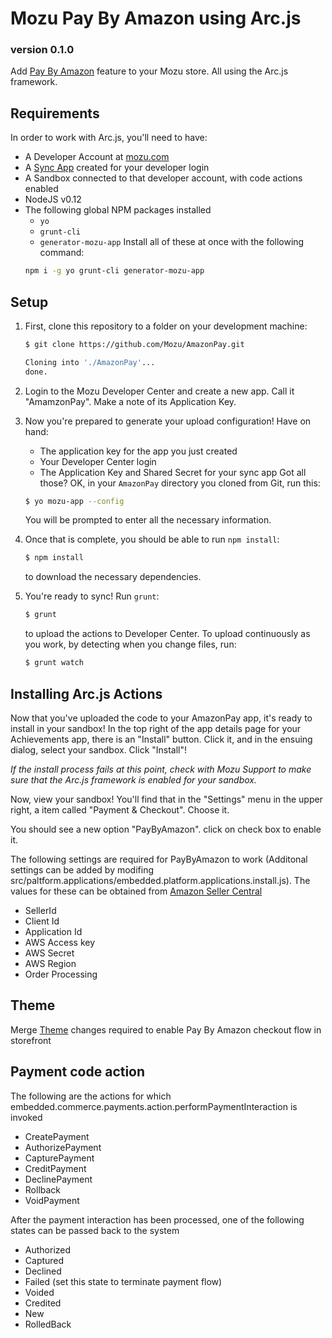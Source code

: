 # Mozu Pay By Amazon using Arc.js
### version 0.1.0

Add [Pay By Amazon](https://payments.amazon.com/home) feature to your Mozu store. All using the Arc.js framework.

## Requirements

In order to work with Arc.js, you'll need to have:

 - A Developer Account at [mozu.com](http://mozu.com/login)
 - A [Sync App](https://github.com/Mozu/generator-mozu-app/blob/master/docs/sync-app.md) created for your developer login
 - A Sandbox connected to that developer account, with code actions enabled
 - NodeJS v0.12
 - The following global NPM packages installed
    - `yo`
    - `grunt-cli`
    - `generator-mozu-app`
   Install all of these at once with the following command:
   ```sh
   npm i -g yo grunt-cli generator-mozu-app
   ```

## Setup

1. First, clone this repository to a folder on your development machine:
   ```sh
   $ git clone https://github.com/Mozu/AmazonPay.git
   
   Cloning into './AmazonPay'...
   done.
   ```

2. Login to the Mozu Developer Center and create a new app. Call it "AmamzonPay". Make a note of its Application Key.

3. Now you're prepared to generate your upload configuration! Have on hand:
    - The application key for the app you just created
    - Your Developer Center login
    - The Application Key and Shared Secret for your sync app
   Got all those? OK, in your `AmazonPay` directory you cloned from Git, run this:
   ```sh
   $ yo mozu-app --config
   ```
   You will be prompted to enter all the necessary information.

4. Once that is complete, you should be able to run `npm install`:
   ```sh
   $ npm install
   ```
   to download the necessary dependencies.

5. You're ready to sync! Run `grunt`:
   ```sh
   $ grunt
   ```
   to upload the actions to Developer Center. To upload continuously as you work, by detecting when you change files, run:
   ```sh
   $ grunt watch
   ```

## Installing Arc.js Actions

Now that you've uploaded the code to your AmazonPay app, it's ready to install in your sandbox! In the top right of the app details page for your Achievements app, there is an "Install" button. Click it, and in the ensuing dialog, select your sandbox. Click "Install"!

*If the install process fails at this point, check with Mozu Support to make sure that the Arc.js framework is enabled for your sandbox.*

Now, view your sandbox! You'll find that in the "Settings" menu in the upper right, a item called "Payment & Checkout". Choose it.

You should see a new option "PayByAmazon". click on check box to enable it.

The following settings are required for PayByAmazon to work (Additonal settings can be added by modifing src/paltform.applications/embedded.platform.applications.install.js). The values for these can be obtained from [Amazon Seller Central](https://sellercentral.amazon.com/)
- SellerId
- Client Id
- Application Id
- AWS Access key
- AWS Secret
- AWS Region
- Order Processing

## Theme

Merge [Theme](https://github.com/Mozu/core-theme-preview/tree/amazonpay-checkout) changes required to enable Pay By Amazon checkout flow in storefront


## Payment code action

The following are the actions for which embedded.commerce.payments.action.performPaymentInteraction is invoked
- CreatePayment
- AuthorizePayment
- CapturePayment
- CreditPayment
- DeclinePayment
- Rollback
- VoidPayment

After the payment interaction has been processed, one of the following states can be passed back to the system
- Authorized
- Captured
- Declined
- Failed (set this state to terminate payment flow)
- Voided
- Credited
- New
- RolledBack
